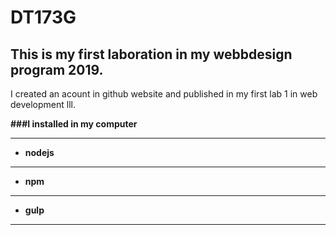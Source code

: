 # DT173G 

## This is my first laboration in my webbdesign program 2019.



I created an acount in github website and published in my first lab 1 in web development lll.


**###I installed in my computer**
***
+ __nodejs__
***
+ __npm__
***
+ __gulp__
***
